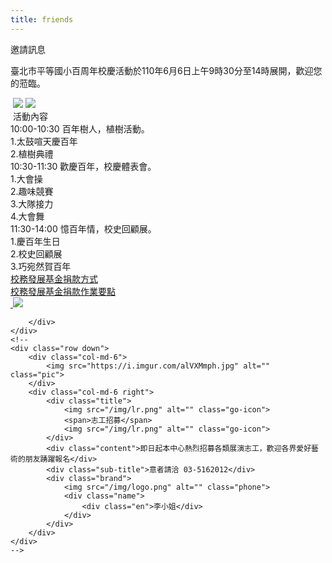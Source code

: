 ```yaml
---
title: friends
---
```


 <div class="page-title">
    <div class="line"></div>
    <div class="page-title-text">
                <div class="ch">邀請訊息</div>
    </div>
</div>

<div class="page-friends container-fluid">
    <div class="row">
        <div class="title-content col-12">

臺北市平等國小百周年校慶活動於110年6月6日上午9時30分至14時展開，歡迎您的蒞臨。
        </div>
    </div>
    <div class="row up">
        <div class="col-md-6">
            <img src="https://i.imgur.com/JE5OUjRh.jpg" alt="" class="pic">
            ![](/images/uploads/invitation/invitation-01.jpg)
            ![](/images/uploads/invitation/invitation-02.jpg)
        </div>
        <div class="col-md-6 right">
            <div class="title">
                <img src="/img/ll.png" alt="" class="go-icon">
                <span>活動內容</span>
                <img src="/img/ll.png" alt="" class="go-icon">
            </div>
            <div class="sub-title">10:00-10:30  百年樹人，植樹活動。</div>
            <div class="content">1.太鼓喧天慶百年</br>2.植樹典禮</div>
            <div class="sub-title">10:30-11:30  歡慶百年，校慶體表會。</div>
            <div class="content">1.大會操</br>2.趣味競賽</br>3.大隊接力</br>4.大會舞</div>
            <div class="sub-title">11:30-14:00  憶百年情，校史回顧展。</div>
            <div class="content">1.慶百年生日</br>2.校史回顧展</br>3.巧宛然賀百年</div>
            <a href="https://drive.google.com/open?id=1IcpfBNXIQWgOS7kGenyDFhlKiWl5YhYK" class="btn-group">
                <div class="pay">校務發展基金捐款方式</div>
                <img src="/img/download.png" alt="" class="go-icon">
            </a>
            <a href="https://drive.google.com/open?id=1qLkjlaoxnoC5xjcnLn-w9l5PIdyOKymZ" class="btn-group">
                <div class="point">校務發展基金捐款作業要點</div>
                <img src="/img/download.png" alt="" class="go-icon">
            </a>
                ![](/images/uploads/invitation/invitation-01.jpg) 

        </div>
    </div>
    <!--
    <div class="row down">
        <div class="col-md-6">
            <img src="https://i.imgur.com/alVXMmph.jpg" alt="" class="pic">
        </div>
        <div class="col-md-6 right">
            <div class="title">
                <img src="/img/lr.png" alt="" class="go-icon">
                <span>志工招募</span>
                <img src="/img/lr.png" alt="" class="go-icon">
            </div>
            <div class="content">即日起本中心熱烈招募各類展演志工，歡迎各界愛好藝術的朋友踴躍報名</div>
            <div class="sub-title">意者請洽 03-5162012</div>
            <div class="brand">
                <img src="/img/logo.png" alt="" class="phone">
                <div class="name">
                    <div class="en">李小姐</div>
                </div>
            </div>
        </div>
    </div>
    -->
</div>

